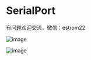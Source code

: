 # SerialPort
有问题欢迎交流，微信：estrom22

![image](https://user-images.githubusercontent.com/28671994/126058069-2b55ea00-5d56-49b8-851b-dcc9292f2f21.png)

![image](https://user-images.githubusercontent.com/28671994/126058006-ddf4da75-0e1e-45cd-adf3-efd7f2097f9a.png)

